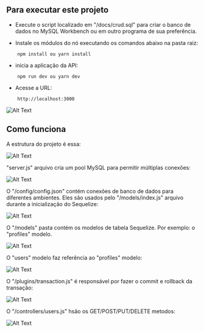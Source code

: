 

## Para executar este projeto

- Execute o script localizado em "/docs/crud.sql" para criar o banco de dados no MySQL Workbench ou em outro programa de sua preferência.

- Instale os módulos do nó executando os comandos abaixo na pasta raiz:

```batch
    npm install ou yarn install
```

- inicia a aplicação da API:

```batch
    npm run dev ou yarn dev
```

- Acesse a URL:

```batch
    http://localhost:3000
```

![Alt Text](/docs/swagger.JPG)

## Como funciona

A estrutura do projeto é essa:

![Alt Text](/docs/node01.JPG)

 "server.js" arquivo cria um pool MySQL para permitir múltiplas conexões:

![Alt Text](/docs/node02.JPG)

O "/config/config.json" contém conexões de banco de dados para diferentes ambientes. Eles são usados pelo "/models/index.js" arquivo durante a inicialização do Sequelize:

![Alt Text](/docs/node03.JPG)

O "/models" pasta contém os modelos de tabela Sequelize. Por exemplo: o "profiles" modelo.

![Alt Text](/docs/node04.JPG)

O "users" modelo faz referência ao "profiles" modelo:

![Alt Text](/docs/node05.JPG)

O "/plugins/transaction.js" é responsável por fazer o commit e rollback da transação:

![Alt Text](/docs/node06.JPG)

O "/controllers/users.js" hsão os GET/POST/PUT/DELETE metodos:

![Alt Text](/docs/node07.JPG)
